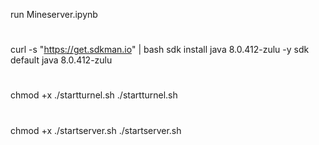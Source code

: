 run Mineserver.ipynb
#
curl -s "https://get.sdkman.io" | bash
sdk install java 8.0.412-zulu -y
sdk default java 8.0.412-zulu
#
chmod +x ./startturnel.sh
./startturnel.sh
#
chmod +x ./startserver.sh
./startserver.sh